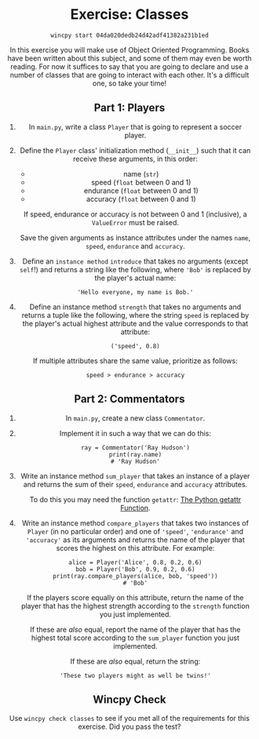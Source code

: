 <div class="span12">			

<div class="tl-unit-content ">
	<div style="display: none;" id="last-unit-progress"></div>
	<div style="display: none;" id="assignment-reply-type"></div>
	<div class="hide" id="assignment-modify-answer-time"></div>
	<div class="tl-unit-content ">
		<center><div class="readability"><h1 id="exercise-classes">Exercise: Classes</h1>
<div class="wincpy">
<p><code class="interpreted-text" role="command">wincpy start 04da020dedb24d42adf41382a231b1ed</code></p>
</div>
<p>In this exercise you will make use of Object Oriented Programming. Books have been written about this subject, and some of them may even be worth reading. For now it suffices
to say that you are going to declare and use a number of classes that are going to interact with each other. It's a difficult one, so take your time!</p>
<h2 id="part-1-players">Part 1: Players</h2>
<ol type="1">
<li>
<p>In <code>main.py</code>, write a class <code>Player</code> that is going to represent a soccer player.</p>
</li>
<li>
<p>Define the <code>Player</code> class' initialization method (<code>__init__</code>) such that it can receive these arguments, in this order:</p>
<ul>
<li>name (<code>str</code>)</li>
<li>speed (<code>float</code> between 0 and 1)</li>
<li>endurance (<code>float</code> between 0 and 1)</li>
<li>accuracy (<code>float</code> between 0 and 1)</li>
</ul>
<p>If speed, endurance or accuracy is not between 0 and 1 (inclusive), a <code>ValueError</code> must be raised.</p>
<p>Save the given arguments as instance attributes under the names <code>name</code>, <code>speed</code>, <code>endurance</code> and <code>accuracy</code>.</p>
</li>
<li>
<p>Define an <code class="interpreted-text" role="term">instance method</code> <code>introduce</code> that takes no arguments (except <code>self</code>!) and returns a string like
the following, where <code>'Bob'</code> is replaced by the player's actual name:</p>
<p><code>'Hello everyone, my name is Bob.'</code></p>
</li>
<li>
<p>Define an instance method <code>strength</code> that takes no arguments and returns a tuple like the following, where the string <code>speed</code> is replaced by the player's
actual highest attribute and the value corresponds to that attribute:</p>
<p><code>('speed', 0.8)</code></p>
<p>If multiple attributes share the same value, prioritize as follows:</p>
<p><code>speed &gt; endurance &gt; accuracy</code></p>
</li>
</ol>
<h2 id="part-2-commentators">Part 2: Commentators</h2>
<ol type="1">
<li>
<p>In <code>main.py</code>, create a new class <code>Commentator</code>.</p>
</li>
<li>
<p>Implement it in such a way that we can do this:</p>
<div class="sourceCode" id="cb1">
<pre class="sourceCode python"><code class="sourceCode python"><span id="cb1-1"><a href="#cb1-1" aria-hidden="true"></a>ray <span class="op">=</span> Commentator(<span class="st">'Ray Hudson'</span>)</span>
<span id="cb1-2"><a href="#cb1-2" aria-hidden="true"></a><span class="bu">print</span>(ray.name)</span>
<span id="cb1-3"><a href="#cb1-3" aria-hidden="true"></a><span class="co"># 'Ray Hudson'</span></span></code></pre></div>
</li>
<li>
<p>Write an instance method <code>sum_player</code> that takes an instance of a player and returns the sum of their <code>speed</code>, <code>endurance</code> and
<code>accuracy</code> attributes.</p>
<p>To do this you may need the function <code>getattr</code>: <a href="https://stackoverflow.com/a/55609455/7613292">The Python getattr Function</a>.</p>
</li>
<li>
<p>Write an instance method <code>compare_players</code> that takes two instances of <code>Player</code> (in no particular order) and one of <code>'speed'</code>,
<code>'endurance'</code> and <code>'accuracy'</code> as its arguments and returns the name of the player that scores the highest on this attribute. For example:</p>
<div class="sourceCode" id="cb2">
<pre class="sourceCode python"><code class="sourceCode python"><span id="cb2-1"><a href="#cb2-1" aria-hidden="true"></a>alice <span class="op">=</span> Player(<span class="st">'Alice'</span>, <span class="fl">0.8</span>, <span class="fl">0.2</span>, <span class="fl">0.6</span>)</span>
<span id="cb2-2"><a href="#cb2-2" aria-hidden="true"></a>bob <span class="op">=</span> Player(<span class="st">'Bob'</span>, <span class="fl">0.9</span>, <span class="fl">0.2</span>, <span class="fl">0.6</span>)</span>
<span id="cb2-3"><a href="#cb2-3" aria-hidden="true"></a><span class="bu">print</span>(ray.compare_players(alice, bob, <span class="st">'speed'</span>))</span>
<span id="cb2-4"><a href="#cb2-4" aria-hidden="true"></a><span class="co"># 'Bob'</span></span></code></pre></div>
<p>If the players score equally on this attribute, return the name of the player that has the highest strength according to the <code>strength</code> function you just
implemented.</p>
<p>If these are <em>also</em> equal, report the name of the player that has the highest total score according to the <code>sum_player</code> function you just implemented.</p>
<p>If these are <em>also</em> equal, return the string:</p>
<p><code>'These two players might as well be twins!'</code></p>
</li>
</ol>
<h2 id="wincpy-check">Wincpy Check</h2>
<p>Use <code>wincpy check classes</code> to see if you met all of the requirements for this exercise. Did you pass the test?</p></div></center>			</div>
	
